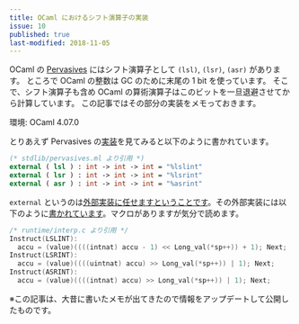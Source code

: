 ```yaml
---
title: OCaml におけるシフト演算子の実装
issue: 10
published: true
last-modified: 2018-11-05
---
```


OCaml の [Pervasives][1] にはシフト演算子として `(lsl)`, `(lsr)`, `(asr)` があります。
ところで OCaml の整数は GC のために末尾の 1 bit を使っています。
そこで、シフト演算子も含め OCaml の算術演算子はこのビットを一旦退避させてから計算しています。
この記事ではその部分の実装をメモっておきます。

環境: OCaml 4.07.0

とりあえず Pervasives の[実装][2]を見てみると以下のように書かれています。

```ocaml
(* stdlib/pervasives.ml より引用 *)
external ( lsl ) : int -> int -> int = "%lslint"
external ( lsr ) : int -> int -> int = "%lsrint"
external ( asr ) : int -> int -> int = "%asrint"
```

`external` というのは[外部実装に任せますということです][3]。その外部実装には以下のように[書かれています][4]。マクロがありますが気分で読めます。

```c
/* runtime/interp.c より引用 */
Instruct(LSLINT):
  accu = (value)((((intnat) accu - 1) << Long_val(*sp++)) + 1); Next;
Instruct(LSRINT):
  accu = (value)((((uintnat) accu) >> Long_val(*sp++)) | 1); Next;
Instruct(ASRINT):
  accu = (value)((((intnat) accu) >> Long_val(*sp++)) | 1); Next;
```

※この記事は、大昔に書いたメモが出てきたので情報をアップデートして公開したものです。


  [1]: https://caml.inria.fr/pub/docs/manual-ocaml/libref/Pervasives.html
  [2]: https://github.com/ocaml/ocaml/blob/fd5c692ede5ebb4a6a0b630892201bdaff7844bc/stdlib/pervasives.ml#L66
  [3]: http://caml.inria.fr/pub/docs/manual-ocaml/intfc.html
  [4]: https://github.com/ocaml/ocaml/blob/d3e73595e55e84250fa77f04e9c239dee1224b7b/runtime/interp.c#L1002
